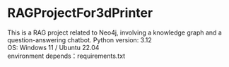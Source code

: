 # RAGProjectFor3dPrinter
This is a RAG project related to Neo4j, involving a knowledge graph and a question-answering chatbot.
Python version: 3.12  
OS: Windows 11 / Ubuntu 22.04  
environment depends：requirements.txt
